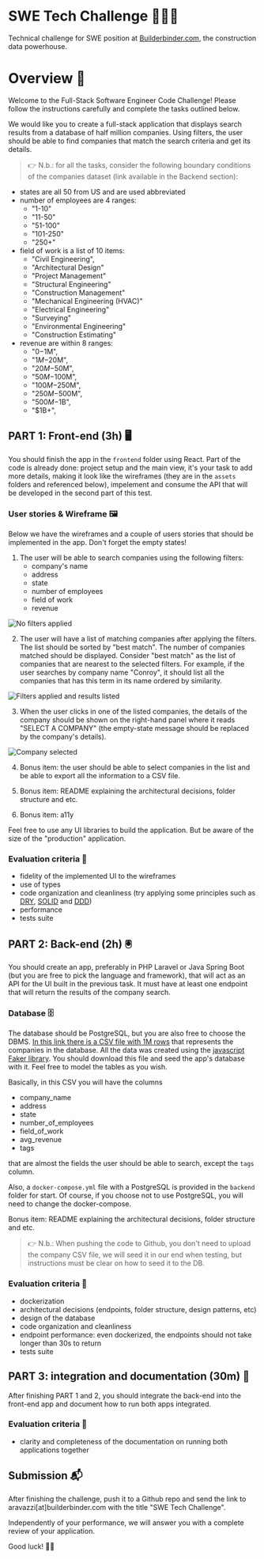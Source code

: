 # SWE Tech Challenge 👨🏽‍💻
Technical challenge for SWE position at [Builderbinder.com](https://builderbinder.com/), the construction data powerhouse.

# Overview 🔎
Welcome to the Full-Stack Software Engineer Code Challenge! Please follow the instructions carefully and complete the tasks outlined below.

We would like you to create a full-stack application that displays search results from a database of half million companies. Using filters, the user should be able to find companies that match the search criteria and get its details.

> 👉 N.b.: for all the tasks, consider the following boundary conditions of the companies dataset (link available in the Backend section):
- states are all 50 from US and are used abbreviated
- number of employees are 4 ranges:
    - "1-10"
    - "11-50"
    - "51-100"
    - "101-250"
    - "250+"
- field of work is a list of 10 items:
    - "Civil Engineering",
    - "Architectural Design"
    - "Project Management"
    - "Structural Engineering"
    - "Construction Management"
    - "Mechanical Engineering (HVAC)"
    - "Electrical Engineering"
    - "Surveying"
    - "Environmental Engineering"
    - "Construction Estimating"
- revenue are within 8 ranges:
    - "$0-$1M",
    - "$1M-$20M",
    - "$20M-$50M",
    - "$50M-$100M",
    - "$100M-$250M",
    - "$250M-$500M",
    - "$500M-$1B",
    - "$1B+",

## PART 1: Front-end (3h) 🖥️
You should finish the app in the `frontend` folder using React. Part of the code is already done: project setup and the main view, it's your task to add more details, making it look like the wireframes (they are in the `assets` folders and referenced below), impelement and consume the API that will be developed in the second part of this test.

### User stories & Wireframe 🖼️
Below we have the wireframes and a couple of users stories that should be implemented in the app. Don't forget the empty states!

1. The user will be able to search companies using the following filters:
    - company's name
    - address
    - state
    - number of employees
    - field of work
    - revenue

![No filters applied](./assets/no-filters.png)

2. The user will have a list of matching companies after applying the filters. The list should be sorted by "best match". The number of companies matched should be displayed. Consider "best match" as the list of companies that are nearest to the selected filters. For example, if the user searches by company name "Conroy", it should list all the companies that has this term in its name ordered by similarity.

![Filters applied and results listed](./assets/filtered-result.png)

3. When the user clicks in one of the listed companies, the details of the company should be shown on the right-hand panel where it reads "SELECT A COMPANY" (the empty-state message should be replaced by the company's details).

![Company selected](./assets/company-selected.png)

4. Bonus item: the user should be able to select companies in the list and be able to export all the information to a CSV file.

5. Bonus item: README explaining the architectural decisions, folder structure and etc.

6. Bonus item: a11y

Feel free to use any UI libraries to build the application. But be aware of the size of the "production" application.

### Evaluation criteria 🧪
- fidelity of the implemented UI to the wireframes
- use of types
- code organization and cleanliness (try applying some principles such as [DRY](https://www.mohammadfaisal.dev/blog/5-dry-principles-to-follow-in-react), [SOLID](https://konstantinlebedev.com/solid-in-react/) and [DDD](https://well-thought.tech/scale-up-your-react-application-with-ddd/))
- performance
- tests suite


## PART 2: Back-end (2h) 🖲️
You should create an app, preferably in PHP Laravel or Java Spring Boot (but you are free to pick the language and framework), that will act as an API for the UI built in the previous task. It must have at least one endpoint that will return the results of the company search.

### Database 🗄️
The database should be PostgreSQL, but you are also free to choose the DBMS. [In this link there is a CSV file with 1M rows](https://bb-general-purpose.s3.amazonaws.com/swe-tech-challenge/sample_companies.csv) that represents the companies in the database. All the data was created using the [javascript Faker library](https://fakerjs.dev/). You should download this file and seed the app's database with it. Feel free to model the tables as you wish.

Basically, in this CSV you will have the columns

- company_name
- address
- state
- number_of_employees
- field_of_work
- avg_revenue
- tags

that are almost the fields the user should be able to search, except the `tags` column.

Also, a `docker-compose.yml` file with a PostgreSQL is provided in the `backend` folder for start. Of course, if you choose not to use PostgreSQL, you will need to change the docker-compose.

Bonus item: README explaining the architectural decisions, folder structure and etc.

> 👉 N.b.: When pushing the code to Github, you don't need to upload the company CSV file, we will seed it in our end when testing, but instructions must be clear on how to seed it to the DB.

### Evaluation criteria 🧪
- dockerization
- architectural decisions (endpoints, folder structure, design patterns, etc)
- design of the database
- code organization and cleanliness
- endpoint performance: even dockerized, the endpoints should not take longer than 30s to return
- tests suite

## PART 3: integration and documentation (30m) 🤝
After finishing PART 1 and 2, you should integrate the back-end into the front-end app and document how to run both apps integrated.

### Evaluation criteria 🧪
- clarity and completeness of the documentation on running both applications together

## Submission 📬
After finishing the challenge, push it to a Github repo and send the link to aravazzi[at]builderbinder.com with the title "SWE Tech Challenge".

Independently of your performance, we will answer you with a complete review of your application.

Good luck! 🤞🍀
